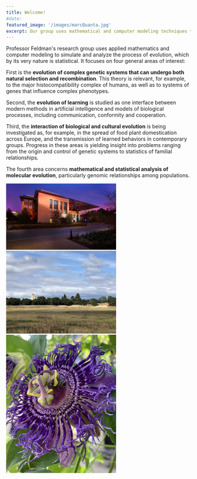 ```yaml
---
title: Welcome!
#date:
featured_image: '/images/marcQuanta.jpg'
excerpt: Our group uses mathematical and computer modeling techniques to study problems in evolutionary biology.
---
```


Professor Feldman's research group uses applied mathematics and computer modeling to simulate and analyze the process of evolution, which by its very nature is statistical. It focuses on four general areas of interest: 

First is the **evolution of complex genetic systems that can undergo both natural selection and recombination**. This theory is relevant, for example, to the major histocompatibility complex of humans, as well as to systems of genes that influence complex phenotypes.

Second, the **evolution of learning** is studied as one interface between modern methods in artificial intelligence and models of biological processes, including communication, conformity and cooperation. 

Third, the **interaction of biological and cultural evolution** is being investigated as, for example, in the spread of food plant domestication across Europe, and the transmission of learned behaviors in contemporary groups. Progress in these areas is yielding insight into problems ranging from the origin and control of genetic systems to statistics of familial relationships.

The fourth area concerns **mathematical and statistical analysis of molecular evolution**, particularly genomic relationships among populations.

<div class="gallery" data-columns="1">
	<img width="300" src="/images/bass.jpg">
	<img width="300" src="/images/hoover2.jpg">
	<img width="300" src="/images/passiflora.jpg">
</div>